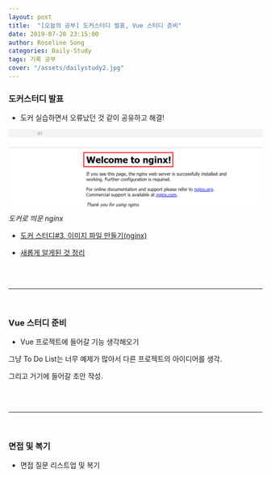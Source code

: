 ```yaml
---
layout: post
title:  "[오늘의 공부] 도커스터디 발표, Vue 스터디 준비"
date: 2019-07-20 23:15:00
author: Roseline Song
categories: Daily-Study
tags: 기록 공부
cover: "/assets/dailystudy2.jpg"
---
```


### 도커스터디 발표

- 도커 실습하면서 오류났던 것 같이 공유하고 해결! 

<img src="/assets/images/190720_02.png">*도커로 띄운 nginx*

- [도커 스터디#3, 이미지 파일 만들기(nginx)](https://roseline124.github.io/daily-study/2019/07/17/Study-190717-docker-study03.html)

- [새롭게 알게된 것 정리](https://roseline124.github.io/daily-study/2019/07/20/Study-190720-docker-study04.html)

<br>
<br>

<hr>

<br>

### Vue 스터디 준비 

- Vue 프로젝트에 들어갈 기능 생각해오기 

그냥 To Do List는 너무 예제가 많아서 다른 프로젝트의 아이디어를 생각.

그리고 거기에 들어갈 초안 작성.

​<br>
<br>

<hr>

<br>

### 면접 및 복기 

- 면접 질문 리스트업 및 복기  

​<br>
<br>
